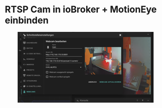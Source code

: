 # RTSP Cam in  ioBroker + MotionEye einbinden

<figure><img src="../../../../.gitbook/assets/motion_eye_iobroker.png" alt=""><figcaption></figcaption></figure>
